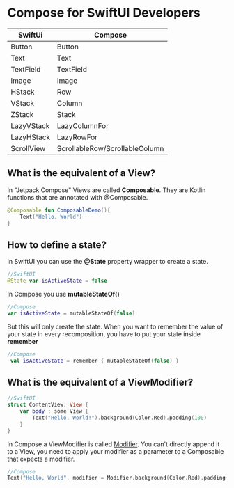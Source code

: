# Compose for SwiftUI Developers


| SwiftUi                                    | Compose  |
| ----------------------------------------- | ------------------------------------ |
| Button  		    | Button  |
| Text  		    | Text  |
| TextField  		    | TextField  |
| Image  		    | Image  |
| HStack  		    | Row  |
| VStack  		    | Column  |
| ZStack  		    | Stack  |
| LazyVStack  		    | LazyColumnFor  |
| LazyHStack  		    | LazyRowFor  |
| ScrollView  		    | ScrollableRow/ScrollableColumn  |

## What is the equivalent of a View?
In "Jetpack Compose" Views are called **Composable**. They are Kotlin functions that are annotated with @Composable.
```kotlin
@Composable fun ComposableDemo(){
    Text("Hello, World")
}
```

## How to define a state?
In SwiftUI you can use the **@State** property wrapper to create a state.

```swift
//SwiftUI
@State var isActiveState = false
```

In Compose you use **mutableStateOf()**
```kotlin
//Compose
var isActiveState = mutableStateOf(false)
```

But this will only create the state. When you want to remember the value of your state in every recomposition, you have to put your state inside **remember**
```kotlin
//Compose
 val isActiveState = remember { mutableStateOf(false) }
```
           


## What is the equivalent of a ViewModifier?

```swift
//SwiftUI
struct ContentView: View {
    var body : some View {
        Text("Hello, World!").background(Color.Red).padding(100)
    }
}
```

In Compose a ViewModifier is called [Modifier](/general/modifier/). You can't directly append it to a View, you need to apply your modifier as a parameter to a Composable that expects a modifier.

```kotlin
//Compose
Text("Hello, World", modifier = Modifier.background(Color.Red).padding(100.dp))
```